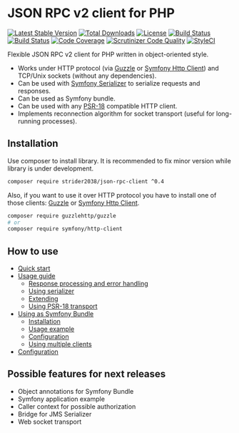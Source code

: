 # JSON RPC v2 client for PHP

[![Latest Stable Version](https://poser.pugx.org/strider2038/json-rpc-client/v/stable)](https://packagist.org/packages/strider2038/json-rpc-client)
[![Total Downloads](https://poser.pugx.org/strider2038/json-rpc-client/downloads)](https://packagist.org/packages/strider2038/json-rpc-client)
[![License](https://poser.pugx.org/strider2038/json-rpc-client/license)](https://packagist.org/packages/strider2038/json-rpc-client)
[![Build Status](https://travis-ci.org/strider2038/json-rpc-client.svg?branch=master)](https://travis-ci.org/strider2038/json-rpc-client)
[![Build Status](https://scrutinizer-ci.com/g/strider2038/json-rpc-client/badges/build.png?b=master)](https://scrutinizer-ci.com/g/strider2038/json-rpc-client/build-status/master)
[![Code Coverage](https://scrutinizer-ci.com/g/strider2038/json-rpc-client/badges/coverage.png?b=master)](https://scrutinizer-ci.com/g/strider2038/json-rpc-client/?branch=master)
[![Scrutinizer Code Quality](https://scrutinizer-ci.com/g/strider2038/json-rpc-client/badges/quality-score.png?b=master)](https://scrutinizer-ci.com/g/strider2038/json-rpc-client/?branch=master)
[![StyleCI](https://github.styleci.io/repos/172254542/shield?branch=master)](https://github.styleci.io/repos/172254542)

Flexible JSON RPC v2 client for PHP written in object-oriented style.

* Works under HTTP protocol (via [Guzzle](https://github.com/guzzle/guzzle) or [Symfony Http Client](https://symfony.com/doc/current/components/http_client.html)) and TCP/Unix sockets (without any dependencies).
* Can be used with [Symfony Serializer](https://symfony.com/doc/current/components/serializer.html) to serialize requests and responses.
* Can be used as Symfony bundle.
* Can be used with any [PSR-18](https://www.php-fig.org/psr/psr-18/) compatible HTTP client.
* Implements reconnection algorithm for socket transport (useful for long-running processes).

## Installation

Use composer to install library. It is recommended to fix minor version while library is under development.

```bash
composer require strider2038/json-rpc-client ^0.4
```

Also, if you want to use it over HTTP protocol you have to install one of those clients: [Guzzle](https://github.com/guzzle/guzzle) or [Symfony Http Client](https://symfony.com/doc/current/components/http_client.html).

```bash
composer require guzzlehttp/guzzle
# or
composer require symfony/http-client
```

## How to use

* [Quick start](docs/quick_start.md)
* [Usage guide](docs/usage_guide.md)
  * [Response processing and error handling](docs/usage_guide.md#response-processing-and-error-handling)
  * [Using serializer](docs/usage_guide.md#using-serializer)
  * [Extending](docs/usage_guide.md#extending)
  * [Using PSR-18 transport](docs/usage_guide.md#using-psr-18-transport)
* [Using as Symfony Bundle](docs/symfony_bundle.md)
  * [Installation](docs/symfony_bundle.md#installation)
  * [Usage example](docs/symfony_bundle.md#usage-example)
  * [Configuration](docs/symfony_bundle.md#configuration)
  * [Using multiple clients](docs/symfony_bundle.md#using-multiple-clients)
* [Configuration](docs/configuration.md)

## Possible features for next releases 

* Object annotations for Symfony Bundle
* Symfony application example
* Caller context for possible authorization
* Bridge for JMS Serializer
* Web socket transport
